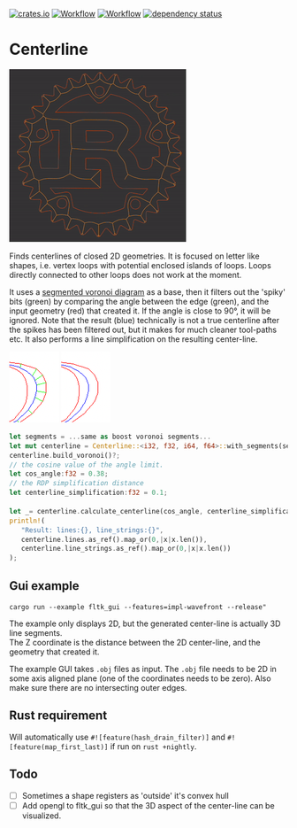 [![crates.io](https://img.shields.io/crates/v/centerline.svg)](https://crates.io/crates/centerline)
[![Workflow](https://github.com/eadf/centerline.rs/workflows/Rust/badge.svg)](https://github.com/eadf/centerline.rs/workflows/Rust/badge.svg)
[![Workflow](https://github.com/eadf/centerline.rs/workflows/Clippy/badge.svg)](https://github.com/eadf/centerline.rs/workflows/Clippy/badge.svg)
[![dependency status](https://deps.rs/crate/centerline/0.4.1/status.svg)](https://deps.rs/crate/centerline/0.4.1)

# Centerline

![centerline](img/centerline.gif)

Finds centerlines of closed 2D geometries. It is focused on letter like shapes, i.e. vertex loops with potential enclosed islands of loops.
Loops directly connected to other loops does not work at the moment. 

It uses a [segmented voronoi diagram](https://crates.io/crates/boostvoronoi) as a base, then it filters out the 
'spiky' bits (green) by comparing the angle between the edge (green), and the input geometry (red) that created it.
If the angle is close to 90°, it will be ignored. Note that the result (blue) technically is not a true centerline after the spikes has been filtered out, but it 
makes for much cleaner tool-paths etc. It also performs a line simplification on the resulting center-line. 

![unfiltered](img/unfiltered.png) ![filtered](img/filtered.png)

```rust
let segments = ...same as boost voronoi segments...
let mut centerline = Centerline::<i32, f32, i64, f64>::with_segments(segments);
centerline.build_voronoi()?;
// the cosine value of the angle limit. 
let cos_angle:f32 = 0.38;
// the RDP simplification distance
let centerline_simplification:f32 = 0.1;

let _= centerline.calculate_centerline(cos_angle, centerline_simplification, None)?;
println!(
   "Result: lines:{}, line_strings:{}",
   centerline.lines.as_ref().map_or(0,|x|x.len()),
   centerline.line_strings.as_ref().map_or(0,|x|x.len())
);
```

## Gui example

```fish
cargo run --example fltk_gui --features=impl-wavefront --release"
```
The example only displays 2D, but the generated center-line is actually 3D line segments.\
The Z coordinate is the distance between the 2D center-line, and the geometry that created it. 

The example GUI takes `.obj` files as input. The `.obj` file needs to be 2D in some axis aligned plane (one of the coordinates needs to be zero). 
Also make sure there are no intersecting outer edges.

## Rust requirement

Will automatically use `#![feature(hash_drain_filter)]` and `#![feature(map_first_last)]` if run on `rust +nightly`. 

## Todo

- [ ] Sometimes a shape registers as 'outside' it's convex hull 
- [ ] Add opengl to fltk_gui so that the 3D aspect of the center-line can be visualized. 
